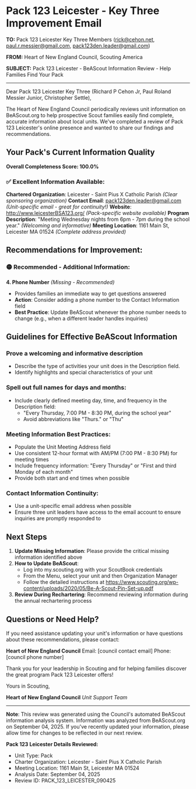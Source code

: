 # Pack 123 Leicester - Key Three Improvement Email

**TO:** Pack 123 Leicester Key Three Members (rick@cehon.net, paul.r.messier@gmail.com, pack123den.leader@gmail.com)

**FROM:** Heart of New England Council, Scouting America

**SUBJECT:** Pack 123 Leicester - BeAScout Information Review - Help Families Find Your Pack

---

Dear Pack 123 Leicester Key Three (Richard P Cehon Jr, Paul Roland Messier Junior, Christopher  Settle),

The Heart of New England Council periodically reviews unit information on BeAScout.org to help prospective Scout families easily find complete, accurate information about local units. We've completed a review of Pack 123 Leicester's online presence and wanted to share our findings and recommendations.

## Your Pack's Current Information Quality

**Overall Completeness Score: 100.0%**

### ✅ **Excellent Information Available:**
**Chartered Organization**: Leicester - Saint Pius X Catholic Parish *(Clear sponsoring organization)*
**Contact Email**: pack123den.leader@gmail.com *(Unit-specific email - great for continuity!)*
**Website**: http://www.leicesterBSA123.org/ *(Pack-specific website available)*
**Program Description**: "Meeting Wednesday nights from 6pm - 7pm during the school year." *(Welcoming and informative)*
**Meeting Location**: 1161 Main St, Leicester MA 01524 *(Complete address provided)*

## Recommendations for Improvement:

### 🟡 **Recommended - Additional Information:**

**4. Phone Number** *(Missing - Recommended)*
- Provides families an immediate way to get questions answered
- **Action**: Consider adding a phone number to the Contact Information field
- **Best Practice**: Update BeAScout whenever the phone number needs to change (e.g., when a different leader handles inquiries)

## Guidelines for Effective BeAScout Information

### **Prove a welcoming and informative description**
- Describe the type of activities your unit does in the Description field.
- Identify highlights and special characteristics of your unit

### **Spell out full names for days and months:**
- Include clearly defined meeting day, time, and frequency in the Description field:
  - "Every Thursday, 7:00 PM - 8:30 PM, during the school year"
  - Avoid abbreviations like "Thurs." or "Thu"

### **Meeting Information Best Practices:**
- Populate the Unit Meeting Address field
- Use consistent 12-hour format with AM/PM (7:00 PM - 8:30 PM) for meeting times
- Include frequency information: "Every Thursday" or "First and third Monday of each month"
- Provide both start and end times when possible

### **Contact Information Continuity:**
- Use a unit-specific email address when possible
- Ensure three unit leaders have access to the email account to ensure inquiries are promptly responded to

## Next Steps

1. **Update Missing Information**: Please provide the critical missing information identified above
2. **How to Update BeAScout**: 
   - Log into my.scouting.org with your ScoutBook credentials
   - From the Menu, select your unit and then Organization Manager
   - Follow the detailed instructions at
     https://www.scouting.org/wp-content/uploads/2020/05/Be-A-Scout-Pin-Set-up.pdf
3. **Review During Rechartering**: Recommend reviewing information during the annual rechartering process

## Questions or Need Help?

If you need assistance updating your unit's information or have questions about these recommendations, please contact:

**Heart of New England Council**
Email: [council contact email]
Phone: [council phone number]

Thank you for your leadership in Scouting and for helping families discover the great program Pack 123 Leicester offers!

Yours in Scouting,

**Heart of New England Council**
*Unit Support Team*

---

**Note**: This review was generated using the Council's automated BeAScout information analysis system. Information was analyzed from BeAScout.org on September 04, 2025. If you've recently updated your information, please allow time for changes to be reflected in our next review.

**Pack 123 Leicester Details Reviewed:**
- Unit Type: Pack
- Charter Organization: Leicester - Saint Pius X Catholic Parish
- Meeting Location: 1161 Main St, Leicester MA 01524
- Analysis Date: September 04, 2025
- Review ID: PACK_123_LEICESTER_090425